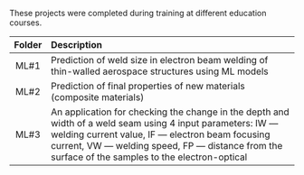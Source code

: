 These projects were completed during training at different education courses.

|        Folder         |       Description      |
| :-------------------: | :---------------------|
| ML#1                  | Prediction of weld size in electron beam welding of thin-walled aerospace structures using ML models|
| ML#2                  | Prediction of final properties of new materials (composite materials)|
| ML#3                  | An application for checking the change in the depth and width of a weld seam using 4 input parameters: IW — welding current value, IF — electron beam focusing current, VW — welding speed, FP — distance from the surface of the samples to the electron-optical|

